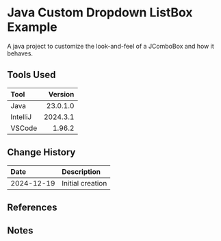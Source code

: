 # Java Custom Dropdown ListBox Example
A java project to customize the look-and-feel of a JComboBox and how it behaves.
## Tools Used

| Tool     |  Version |
|:---------|---------:|
| Java     | 23.0.1.0 |
| IntelliJ | 2024.3.1 |
| VSCode   |   1.96.2 |

## Change History

| Date       | Description      |
|:-----------|:-----------------|
| 2024-12-19 | Initial creation |

## References

## Notes

